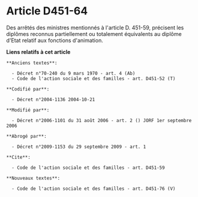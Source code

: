 # Article D451-64

Des arrêtés des ministres mentionnés à l'article D. 451-59, précisent les diplômes reconnus partiellement ou totalement
équivalents au diplôme d'Etat relatif aux fonctions d'animation.

**Liens relatifs à cet article**

	**Anciens textes**:

	  - Décret n°70-240 du 9 mars 1970 - art. 4 (Ab)
	  - Code de l'action sociale et des familles - art. D451-52 (T)

	**Codifié par**:

	  - Décret n°2004-1136 2004-10-21

	**Modifié par**:

	  - Décret n°2006-1101 du 31 août 2006 - art. 2 () JORF 1er septembre 2006

	**Abrogé par**:

	  - Décret n°2009-1153 du 29 septembre 2009 - art. 1

	**Cite**:

	  - Code de l'action sociale et des familles - art. D451-59

	**Nouveaux textes**:

	  - Code de l'action sociale et des familles - art. D451-76 (V)
